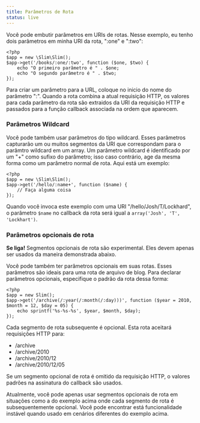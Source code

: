 ```yaml
---
title: Parâmetros de Rota
status: live
---
```


Você pode embutir parâmetros em URIs de rotas. Nesse exemplo, eu tenho dois parâmetros em minha URI da rota, ":one"
e ":two":

    <?php
    $app = new \Slim\Slim();
    $app->get('/books/:one/:two', function ($one, $two) {
        echo "O primeiro parâmetro é " . $one;
        echo "O segundo parâmetro é " . $two;
    });

Para criar um parâmetro para a URL, coloque no inicio do nome do parâmetro ":". Quando a rota combina a atual requisição
HTTP, os valores para cada parâmetro da rota são extraidos da URI da requisição HTTP e passados para a função callback
associada na ordem que aparecem.

### Parâmetros Wildcard

Você pode também usar parâmetros do tipo wildcard. Esses parâmetros capturarão um ou muitos segmentos da URI 
que correspondam para o parâmtro wildcard em um array. Um parâmetro wildcard é identificado por um "+" como sufixo do
parâmetro; isso caso contrário, age da mesma forma como um parâmetro normal de rota. Aqui está um exemplo:

    <?php
    $app = new \Slim\Slim();
    $app->get('/hello/:name+', function ($name) {
        // Faça alguma coisa
    });

Quando você invoca este exemplo com uma URI "/hello/Josh/T/Lockhard", o parâmetro `$name` no callback da rota
será igual a `array('Josh', 'T', 'Lockhart')`.

### Parâmetros opcionais de rota

<div class="alert alert-warning">
    <strong>Se liga!</strong> Segmentos opcionais de rota são experimental. Eles devem apenas ser usados
    da maneira demonstrada abaixo.
</div>

Você pode também ter parâmetros opcionais em suas rotas. Esses parâmetros são ideais para uma rota de arquivo de blog.
Para declarar parâmetros opcionais, especifique o padrão da rota dessa forma:

    <?php
    $app = new Slim();
    $app->get('/archive(/:year(/:month(/:day)))', function ($year = 2010, $month = 12, $day = 05) {
        echo sprintf('%s-%s-%s', $year, $month, $day);
    });

Cada segmento de rota subsequente é opcional. Esta rota aceitará requisições HTTP para:

* /archive
* /archive/2010
* /archive/2010/12
* /archive/2010/12/05

Se um segmento opcional de rota é omitido da requisição HTTP, o valores padrões na assinatura do callback são usados.

Atualmente, você pode apenas usar segmentos opcionais de rota em situações como a do exemplo acima onde cada segmento
de rota é subsequentemente opcional. Você pode encontrar está funcionalidade instável quando usado em cenários diferentes
do exemplo acima.
